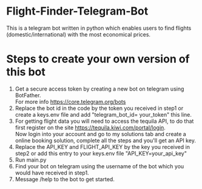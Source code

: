 # Flight-Finder-Telegram-Bot
This is a telegram bot written in python which enables users to find
flights (domestic/international) with the most economical prices.  
  
# Steps to create your own version of this bot
1) Get a secure access token by creating a new bot on telegram using BotFather.  
For more info https://core.telegram.org/bots
2) Replace the bot id in the code by the token you received in step1 or create a keys.env file and add "telegram_bot_id= your_token" this line.  
3) For getting flight data you will need to access the tequila API, to do that first register on the site https://tequila.kiwi.com/portal/login.  
Now login into your account and go to my solutions tab and create a online booking solution, complete all the steps and you'll get an API key.  
4) Replace the API_KEY and FLIGHT_API_KEY by the key you received in step2 or add this entry to your keys.env file "API_KEY=your_api_key"
5) Run main.py
6) Find your bot on telegram using the username of the bot which you would have received in step1.  
7) Message /help to the bot to get started.
